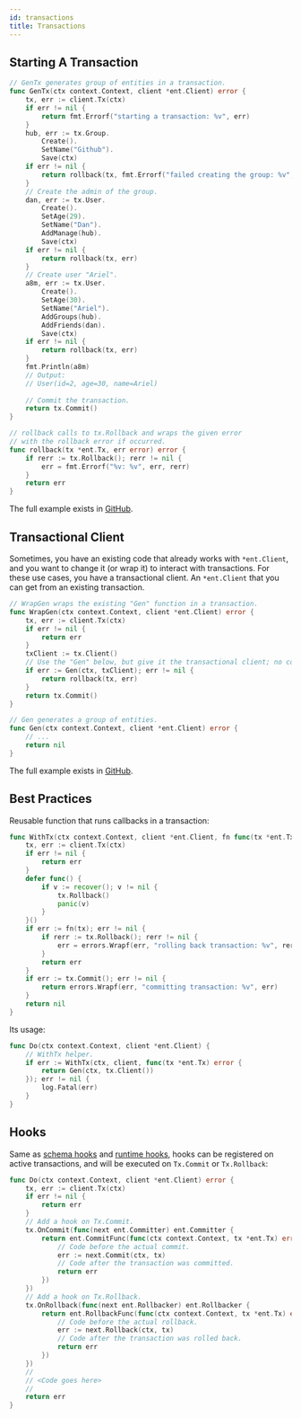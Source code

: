 ```yaml
---
id: transactions
title: Transactions
---
```


## Starting A Transaction

```go
// GenTx generates group of entities in a transaction.
func GenTx(ctx context.Context, client *ent.Client) error {
	tx, err := client.Tx(ctx)
	if err != nil {
		return fmt.Errorf("starting a transaction: %v", err)
	}
	hub, err := tx.Group.
		Create().
		SetName("Github").
		Save(ctx)
	if err != nil {
		return rollback(tx, fmt.Errorf("failed creating the group: %v", err))
	}
	// Create the admin of the group.
	dan, err := tx.User.
		Create().
		SetAge(29).
		SetName("Dan").
		AddManage(hub).
		Save(ctx)
	if err != nil {
		return rollback(tx, err)
	}
	// Create user "Ariel".
	a8m, err := tx.User.
		Create().
		SetAge(30).
		SetName("Ariel").
		AddGroups(hub).
		AddFriends(dan).
		Save(ctx)
	if err != nil {
		return rollback(tx, err)
	}
	fmt.Println(a8m)
	// Output:
	// User(id=2, age=30, name=Ariel)
	
	// Commit the transaction.
	return tx.Commit()
}

// rollback calls to tx.Rollback and wraps the given error
// with the rollback error if occurred.
func rollback(tx *ent.Tx, err error) error {
	if rerr := tx.Rollback(); rerr != nil {
		err = fmt.Errorf("%v: %v", err, rerr)
	}
	return err
}
```

The full example exists in [GitHub](https://github.com/facebookincubator/ent/tree/master/examples/traversal).

## Transactional Client

Sometimes, you have an existing code that already works with `*ent.Client`, and you want to change it (or wrap it)
to interact with transactions. For these use cases, you have a transactional client. An `*ent.Client` that you can
get from an existing transaction.

```go
// WrapGen wraps the existing "Gen" function in a transaction.
func WrapGen(ctx context.Context, client *ent.Client) error {
	tx, err := client.Tx(ctx)
	if err != nil {
		return err
	}
	txClient := tx.Client()
	// Use the "Gen" below, but give it the transactional client; no code changes to "Gen".
	if err := Gen(ctx, txClient); err != nil {
		return rollback(tx, err)
	}
	return tx.Commit()
}

// Gen generates a group of entities.
func Gen(ctx context.Context, client *ent.Client) error {
	// ...
	return nil
}
```

The full example exists in [GitHub](https://github.com/facebookincubator/ent/tree/master/examples/traversal).

## Best Practices

Reusable function that runs callbacks in a transaction:

```go
func WithTx(ctx context.Context, client *ent.Client, fn func(tx *ent.Tx) error) error {
	tx, err := client.Tx(ctx)
	if err != nil {
		return err
	}
	defer func() {
		if v := recover(); v != nil {
			tx.Rollback()
			panic(v)
		}
	}()
	if err := fn(tx); err != nil {
		if rerr := tx.Rollback(); rerr != nil {
			err = errors.Wrapf(err, "rolling back transaction: %v", rerr)
		}
		return err
	}
	if err := tx.Commit(); err != nil {
		return errors.Wrapf(err, "committing transaction: %v", err)
	}
	return nil
}
```

Its usage:

```go
func Do(ctx context.Context, client *ent.Client) {
	// WithTx helper.
	if err := WithTx(ctx, client, func(tx *ent.Tx) error {
		return Gen(ctx, tx.Client())
	}); err != nil {
		log.Fatal(err)
	}
}
```

## Hooks

Same as [schema hooks](hooks.md#schema-hooks) and [runtime hooks](hooks.md#runtime-hooks), hooks can be registered on
active transactions, and will be executed on `Tx.Commit` or `Tx.Rollback`:

```go
func Do(ctx context.Context, client *ent.Client) error {
    tx, err := client.Tx(ctx)
    if err != nil {
        return err
    }
    // Add a hook on Tx.Commit.
    tx.OnCommit(func(next ent.Committer) ent.Committer {
        return ent.CommitFunc(func(ctx context.Context, tx *ent.Tx) error {
            // Code before the actual commit.
            err := next.Commit(ctx, tx)
            // Code after the transaction was committed.
            return err
        })
    })
    // Add a hook on Tx.Rollback.
    tx.OnRollback(func(next ent.Rollbacker) ent.Rollbacker {
        return ent.RollbackFunc(func(ctx context.Context, tx *ent.Tx) error {
            // Code before the actual rollback.
            err := next.Rollback(ctx, tx)
            // Code after the transaction was rolled back.
            return err
        })
    })
    //
    // <Code goes here>
    //
    return err
}
```
